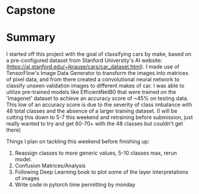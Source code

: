 # Capstone

# Summary
  I started off this project with the goal of classifying cars by make, based on a pre-configured dataset from Stanford University's AI website: (https://ai.stanford.edu/~jkrause/cars/car_dataset.html). I made use of TensorFlow's Image Data Generator to transform the images into matrices of pixel data, and from there created a convolutional neural network to classify unseen validation images to different makes of car. I was able to utilize pre-trained models like EfficientNetB0 that were trained on the 'Imagenet' dataset to achieve an accuracy score of ~45% on testing data. This low of an accuracy score is due to the severity of class imbalance with 48 total classes and the absence of a larger training dataset. (I will be cutting this down to 5-7 this weekend and retraining before submission, just really wanted to try and get 60-70+ with the 48 classes but couldn't get there)

Things I plan on tackling this weekend before finishing up: 
  1. Reassign classes to more generic values, 5-10 classes max, rerun model.
  2. Confusion Matrices/Analysis
  3. Following Deep Learning book to plot some of the layer interpretations of images
  4. Write code in pytorch time permitting by monday
